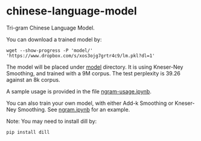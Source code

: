 # chinese-language-model

Tri-gram Chinese Language Model.

You can download a trained model by:

```shell
wget --show-progress -P 'model/' 'https://www.dropbox.com/s/xos3ojg7grtr4c9/lm.pkl?dl=1'
```

The model will be placed under [model](model) directory. It is using Kneser-Ney Smoothing, and trained with a 9M corpus. The test perplexity is 39.26 against an 8k corpus.

A sample usage is provided in the file [ngram-usage.ipynb](ngram-udage.ipynb).

You can also train your own model, with either Add-k Smoothing or Kneser-Ney Smoothing. See [ngram.ipynb](ngram.ipynb) for an example.

Note: You may need to install dill by:

```shell
pip install dill
```

